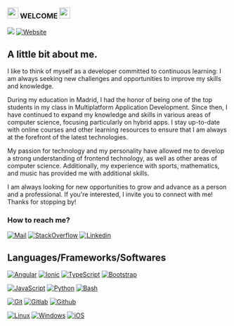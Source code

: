 ### <img src="https://media.giphy.com/media/hvRJCLFzcasrR4ia7z/giphy.gif" width="25px"> WELCOME <img src="https://media.giphy.com/media/hvRJCLFzcasrR4ia7z/giphy.gif" width="25px">
![](https://komarev.com/ghpvc/?username=YandrosChaos&color=blue)
[![Website](https://img.shields.io/badge/-Snow.Crash-black?&logo=github&logoColor=white)](https://github.com/YandrosChaos)

## A little bit about me.
I like to think of myself as a developer committed to continuous learning: I am always seeking new challenges and opportunities to improve my skills and knowledge.

During my education in Madrid, I had the honor of being one of the top students in my class in Multiplatform Application Development. Since then, I have continued to expand my knowledge and skills in various areas of computer science, focusing particularly on hybrid apps. I stay up-to-date with online courses and other learning resources to ensure that I am always at the forefront of the latest technologies.

My passion for technology and my personality have allowed me to develop a strong understanding of frontend technology, as well as other areas of computer science. Additionally, my experience with sports, mathematics, and music has provided me with additional skills.

I am always looking for new opportunities to grow and advance as a person and a professional. If you're interested, I invite you to connect with me!
Thanks for stopping by!

### How to reach me?
[![Mail](https://img.shields.io/badge/Gmail-D14836?style=for-the-badge&logo=gmail&logoColor=white)](mailto:victor@gg-victor.dev)
[![StackOverflow](https://img.shields.io/badge/-Stack%20overflow-FE7A16?style=for-the-badge&logo=stack-overflow&logoColor=white)](https://stackoverflow.com/users/11262771/snowcrash)
[![Linkedin](https://img.shields.io/badge/LinkedIn-0077B5?style=for-the-badge&logo=linkedin&logoColor=white)](https://www.linkedin.com/in/victor-develops/)

## Languages/Frameworks/Softwares
  [![Angular](https://img.shields.io/badge/angular%20-%23DD0031.svg?&style=for-the-badge&logo=angular&logoColor=white)]()
  [![Ionic](https://img.shields.io/badge/-IONIC-%23316192.svg?&style=for-the-badge&logo=ionic&logoColor=white)]()
  [![TypeScript](https://img.shields.io/badge/typescript%20-%23007ACC.svg?&style=for-the-badge&logo=typescript&logoColor=white)]()
  [![Bootstrap](https://img.shields.io/badge/bootstrap%20-%23563D7C.svg?&style=for-the-badge&logo=bootstrap&logoColor=white)]()
  <br/>

  [![JavaScript](https://img.shields.io/badge/javascript%20-%23323330.svg?&style=for-the-badge&logo=javascript&logoColor=%23F7DF1E)]()
  [![Python](https://img.shields.io/badge/-PYTHON-green?&style=for-the-badge&logo=python&logoColor=blue)]()
  [![Bash](https://img.shields.io/badge/-BASH-black?style=for-the-badge&logo=shell&logoColor=white)]()
  <br/>

  [![Git](https://img.shields.io/badge/git%20-%23F05033.svg?&style=for-the-badge&logo=git&logoColor=white)]()
  [![Gitlab](https://img.shields.io/badge/gitlab%20-%23181717.svg?&style=for-the-badge&logo=gitlab&logoColor=white)]()
  [![Github](https://img.shields.io/badge/github%20-%23121011.svg?&style=for-the-badge&logo=github&logoColor=white)]()
  <br/>

  [![Linux](https://img.shields.io/badge/-LINUX-black?style=for-the-badge&logo=archlinux&logoColor=white)]()
  [![Windows](https://img.shields.io/badge/Windows-0078D6?style=for-the-badge&logo=windows&logoColor=white)]()
  [![iOS](https://img.shields.io/badge/-apple-silver?style=for-the-badge&logo=apple&logoColor=white)]()
  <br/>
